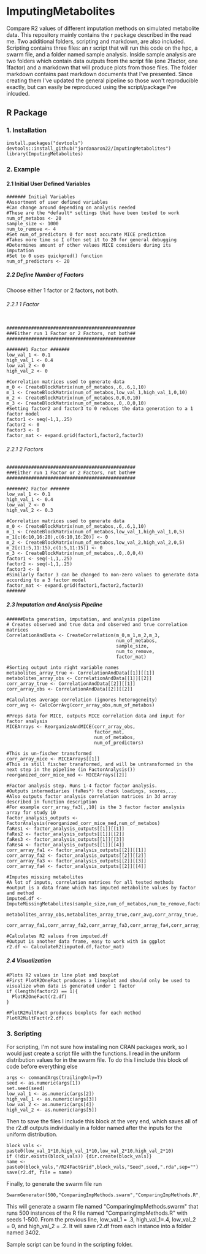 # ImputingMetabolites
Compare R2 values of different imputation methods on simulated metabolite data. This repository mainly contains the r package described in the read me. Two additional folders, scripting and markdown, are also included. Scripting contains three files: an r script that will run this code on the hpc, a swarm file, and a folder named sample analysis. Inside sample analysis are two folders which contain data outputs from the script file (one 2factor, one 1factor) and a markdown that will produce plots from those files. The folder markdown contains past markdown documents that I've presented. Since creating them I've updated the general pipeline so those won't reproducible exactly, but can easily be reproduced using the script/package I've inlcuded. 

## R Package

### 1\. Installation 

```{r}
install.packages("devtools")
devtools::install_github("jordanaron22/ImputingMetabolites")
library(ImputingMetabolites)
```

### 2\. Example

#### 2.1 Initial User Defined Variables

```{r}
####### Initial Variables
#Assortment of user defined variables
#Can change around depending on analysis needed
#These are the *default* settings that have been tested to work
num_of_metabos <- 20
sample_size <- 1000
num_to_remove <- 4
#Set num_of_predictors 0 for most accurate MICE prediction
#Takes more time so I often set it to 20 for general debugging
#Determines amount of other values MICE considers during its imputation
#Set to 0 uses quickpred() function
num_of_predictors <- 20

```

##### 2.2 Define Number of Factors

Choose either 1 factor or 2 factors, not both.

###### 2.2.1 1 Factor

```{r}

###############################################
###Either run 1 Factor or 2 Factors, not both##
###############################################

#######1 Factor #######
low_val_1 <- 0.1
high_val_1 <- 0.4
low_val_2 <- 0
high_val_2 <- 0

#Correlation matrices used to generate data
m_0 <- CreateBlockMatrix(num_of_metabos,.6,.6,1,10)
m_1 <- CreateBlockMatrix(num_of_metabos,low_val_1,high_val_1,0,10)
m_2 <- CreateBlockMatrix(num_of_metabos,0,0,0,10)
m_3 <- CreateBlockMatrix(num_of_metabos,.0,.0,0,10)
#Setting factor2 and factor3 to 0 reduces the data generation to a 1 factor model
factor1 <- seq(-1,1,.25)
factor2 <- 0
factor3 <- 0
factor_mat <- expand.grid(factor1,factor2,factor3)
```

###### 2.2.1 2 Factors

```{r}
###############################################
###Either run 1 Factor or 2 Factors, not both##
###############################################

#######2 Factor #######
low_val_1 <- 0.1
high_val_1 <- 0.4
low_val_2 <- 0
high_val_2 <- 0.3

#Correlation matrices used to generate data
m_0 <- CreateBlockMatrix(num_of_metabos,.6,.6,1,10)
m_1 <- CreateBlockMatrix(num_of_metabos,low_val_1,high_val_1,0,5)
m_1[c(6:10,16:20),c(6:10,16:20)] <- 0
m_2 <- CreateBlockMatrix(num_of_metabos,low_val_2,high_val_2,0,5)
m_2[c(1:5,11:15),c(1:5,11:15)] <- 0
m_3 <- CreateBlockMatrix(num_of_metabos,.0,.0,0,4)
factor1 <- seq(-1,1,.25)
factor2 <- seq(-1,1,.25)
factor3 <- 0
#Similarly factor 3 can be changed to non-zero values to generate data according to a 3 factor model
factor_mat <- expand.grid(factor1,factor2,factor3)
#######
```

##### 2.3 Imputation and Analysis Pipeline

```{r}
######Data generation, imputation, and analysis pipeline
# Creates observed and true data and observed and true correlation matrices
CorrelationAndData <- CreateCorrelation(m_0,m_1,m_2,m_3,
                                        num_of_metabos,
                                        sample_size,
                                        num_to_remove,
                                        factor_mat)

#Sorting output into right variable names
metabolites_array_true <- CorrelationAndData[[1]][[1]]
metabolites_array_obs <- CorrelationAndData[[1]][[2]]
corr_array_true <- CorrelationAndData[[2]][[1]]
corr_array_obs <- CorrelationAndData[[2]][[2]]

#Calculates average correlation (ignores heterogeneity)
corr_avg <- CalcCorrAvg(corr_array_obs,num_of_metabos)

#Preps data for MICE, outputs MICE correlation data and input for factor analysis
MICEArrays <- ReorganizeAndMICE(corr_array_obs,
                                factor_mat,
                                num_of_metabos,
                                num_of_predictors)

#This is un-fischer transformed
corr_array_mice <- MICEArrays[[1]]
#This is still fischer tranaformed, and will be untransformed in the next step in the pipeline (in FactorAnalysis())
reorganized_corr_mice_med <- MICEArrays[[2]]

#Factor analysis step. Runs 1-4 factor factor analysis.
#Outputs intermediaries (faRes*) to check loadings, scores,...
#Also outputs factor analysis correlation matrices in 3d array described in function description
#For example corr_array_fa3[,,10] is the 3 factor factor analysis array for study 10
factor_analysis_outputs <- FactorAnalysis(reorganized_corr_mice_med,num_of_metabos)
faRes1 <- factor_analysis_outputs[[1]][[1]]
faRes2 <- factor_analysis_outputs[[1]][[2]]
faRes3 <- factor_analysis_outputs[[1]][[3]]
faRes4 <- factor_analysis_outputs[[1]][[4]]
corr_array_fa1 <- factor_analysis_outputs[[2]][[1]]
corr_array_fa2 <- factor_analysis_outputs[[2]][[2]]
corr_array_fa3 <- factor_analysis_outputs[[2]][[3]]
corr_array_fa4 <- factor_analysis_outputs[[2]][[4]]

#Imputes missing metabolites
#A lot of imputs, correlation matrices for all tested methods
#output is a data frame which has imputed metabolite values by factor and method
imputed.df <- ImputeMissingMetabolites(sample_size,num_of_metabos,num_to_remove,factor_mat,
                                       metabolites_array_obs,metabolites_array_true,corr_avg,corr_array_true,
                                       corr_array_fa1,corr_array_fa2,corr_array_fa3,corr_array_fa4,corr_array_mice)

#Calculates R2 values from imputed.df
#Output is another data frame, easy to work with in ggplot
r2.df <- CalculateR2(imputed.df,factor_mat)
```


##### 2.4 Visualization

```{r}
#Plots R2 values in line plot and boxplot
#First PlotR2OneFact produces a lineplot and should only be used to visualize when data is generated under 1 factor
if (length(factor2) == 1){
  PlotR2OneFact(r2.df)
}

#PlotR2MultFact produces boxplots for each method
PlotR2MultFact(r2.df)

```

### 3\. Scripting 

For scripting, I'm not sure how installing non CRAN packages work, so I would just create a script file with the functions. I read in the uniform distribution values for in the swarm file. To do this I include this block of code before everything else 

```{r}
args <- commandArgs(trailingOnly=T)
seed <- as.numeric(args[1])
set.seed(seed)
low_val_1 <- as.numeric(args[2])
high_val_1 <- as.numeric(args[3])
low_val_2 <- as.numeric(args[4])
high_val_2 <- as.numeric(args[5])
```

Then to save the files I include this block at the very end, which saves all of the r2.df outputs individually in a folder named after the inputs for the uniform distribution.

```{r}
block_vals <- paste0(low_val_1*10,high_val_1*10,low_val_2*10,high_val_2*10)
if (!dir.exists(block_vals)) {dir.create(block_vals)}
name <- paste0(block_vals,"/R24FactGrid",block_vals,"Seed",seed,".rda",sep="")
save(r2.df, file = name)
```

Finally, to generate the swarm file run 

```{r}
SwarmGenerator(500,"ComparingImpMethods.swarm","ComparingImpMethods.R",.3,.4,0,.2)
```

This will generate a swarm file named "ComparingImpMethods.swarm" that runs 500 instances of the R file named "ComparingImpMethods.R" with seeds 1-500. From the previous line, low_val_1 = .3, high_val_1=.4, low_val_2 = 0, and high_val_2 = .2. It will save r2.df from each instance into a folder named 3402.

Sample script can be found in the scripting folder.
